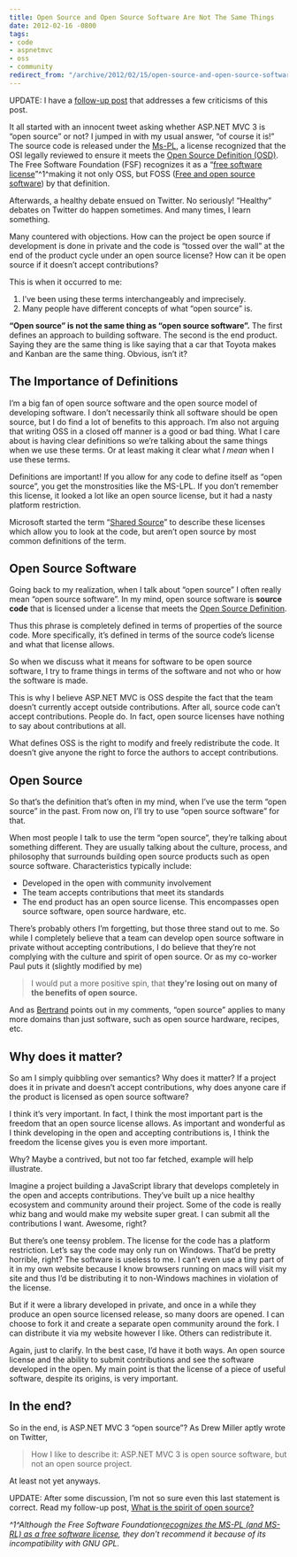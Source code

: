 ```yaml
---
title: Open Source and Open Source Software Are Not The Same Things
date: 2012-02-16 -0800
tags:
- code
- aspnetmvc
- oss
- community
redirect_from: "/archive/2012/02/15/open-source-and-open-source-software-are-not-the-same.aspx/"
---
```


UPDATE: I have a [follow-up
post](https://haacked.com/archive/2012/02/22/spirit-of-open-source.aspx "Spirit of OS")
that addresses a few criticisms of this post.

It all started with an innocent tweet asking whether ASP.NET MVC 3 is
“open source” or not? I jumped in with my usual answer, “of course it
is!” The source code is released under the
[Ms-PL](http://www.opensource.org/licenses/MS-PL "MS-PL"), a license
recognized that the OSI legally reviewed to ensure it meets the [Open
Source Definition
(OSD)](http://www.opensource.org/osd.html "Open Source Definition (annotated)").
The Free Software Foundation (FSF) recognizes it as a “[free software
license](http://en.wikipedia.org/wiki/Free_software_licence "Free Software License")”^1^making
it not only OSS, but FOSS ([Free and open source
software](http://en.wikipedia.org/wiki/Free_and_Open_Source_Software "Free and Open Source Software"))
by that definition.

Afterwards, a healthy debate ensued on Twitter. No seriously! “Healthy”
debates on Twitter do happen sometimes. And many times, I learn
something.

Many countered with objections. How can the project be open source if
development is done in private and the code is “tossed over the wall” at
the end of the product cycle under an open source license? How can it be
open source if it doesn’t accept contributions?

This is when it occurred to me:

1.  I’ve been using these terms interchangeably and imprecisely.
2.  Many people have different concepts of what “open source” is.

**“Open source” is not the same thing as “open source software”.** The
first defines an approach to building software. The second is the end
product. Saying they are the same thing is like saying that a car that
Toyota makes and Kanban are the same thing. Obvious, isn’t it?

The Importance of Definitions
-----------------------------

I’m a big fan of open source software and the open source model of
developing software. I don’t necessarily think all software should be
open source, but I do find a lot of benefits to this approach. I’m also
not arguing that writing OSS in a closed off manner is a good or bad
thing. What I care about is having clear definitions so we’re talking
about the same things when we use these terms. Or at least making it
clear what *I mean* when I use these terms.

Definitions are important! If you allow for any code to define itself as
“open source”, you get the monstrosities like the MS-LPL. If you don’t
remember this license, it looked a lot like an open source license, but
it had a nasty platform restriction.

Microsoft started the term “[Shared
Source](http://en.wikipedia.org/wiki/Shared_source "Shared source")” to
describe these licenses which allow you to look at the code, but aren’t
open source by most common definitions of the term.

Open Source Software
--------------------

Going back to my realization, when I talk about “open source” I often
really mean “open source software”. In my mind, open source software is
**source code** that is licensed under a license that meets the [Open
Source
Definition](http://www.opensource.org/osd.html "Open Source Definition.").

Thus this phrase is completely defined in terms of properties of the
source code. More specifically, it’s defined in terms of the source
code’s license and what that license allows.

So when we discuss what it means for software to be open source
software, I try to frame things in terms of the software and not who or
how the software is made.

This is why I believe ASP.NET MVC is OSS despite the fact that the team
doesn’t currently accept outside contributions. After all, source code
can’t accept contributions. People do. In fact, open source licenses
have nothing to say about contributions at all.

What defines OSS is the right to modify and freely redistribute the
code. It doesn’t give anyone the right to force the authors to accept
contributions.

Open Source
-----------

So that’s the definition that’s often in my mind, when I’ve use the term
“open source” in the past. From now on, I’ll try to use “open source
software” for that.

When most people I talk to use the term “open source”, they’re talking
about something different. They are usually talking about the culture,
process, and philosophy that surrounds building open source products
such as open source software. Characteristics typically include:

-   Developed in the open with community involvement
-   The team accepts contributions that meet its standards
-   The end product has an open source license. This encompasses open
    source software, open source hardware, etc.

There’s probably others I’m forgetting, but those three stand out to me.
So while I completely believe that a team can develop open source
software in private without accepting contributions, I do believe that
they’re not complying with the culture and spirit of open source. Or as
my co-worker Paul puts it (slightly modified by me)

> I would put a more positive spin, that **they're losing out on many of
> the benefits of open source.**

And as [Bertrand](http://weblogs.asp.net/bleroy/ "Bertrand's Blog")
points out in my comments, “open source” applies to many more domains
than just software, such as open source hardware, recipes, etc.

Why does it matter?
-------------------

So am I simply quibbling over semantics? Why does it matter? If a
project does it in private and doesn’t accept contributions, why does
anyone care if the product is licensed as open source software?

I think it’s very important. In fact, I think the most important part is
the freedom that an open source license allows. As important and
wonderful as I think developing in the open and accepting contributions
is, I think the freedom the license gives you is even more important.

Why? Maybe a contrived, but not too far fetched, example will help
illustrate.

Imagine a project building a JavaScript library that develops completely
in the open and accepts contributions. They’ve built up a nice healthy
ecosystem and community around their project. Some of the code is really
whiz bang and would make my website super great. I can submit all the
contributions I want. Awesome, right?

But there’s one teensy problem. The license for the code has a platform
restriction. Let’s say the code may only run on Windows. That’d be
pretty horrible, right? The software is useless to me. I can’t even use
a tiny part of it in my own website because I know browsers running on
macs will visit my site and thus I’d be distributing it to non-Windows
machines in violation of the license.

But if it were a library developed in private, and once in a while they
produce an open source licensed release, so many doors are opened. I can
choose to fork it and create a separate open community around the fork.
I can distribute it via my website however I like. Others can
redistribute it.

Again, just to clarify. In the best case, I’d have it both ways. An open
source license and the ability to submit contributions and see the
software developed in the open. My main point is that the license of a
piece of useful software, despite its origins, is very important.

In the end?
-----------

So in the end, is ASP.NET MVC 3 “open source”? As Drew Miller aptly
wrote on Twitter,

> How I like to describe it: ASP.NET MVC 3 is open source software, but
> not an open source project.

At least not yet anyways.

UPDATE: After some discussion, I’m not so sure even this last statement
is correct. Read my follow-up post, [What is the spirit of open
source?](https://haacked.com/archive/2012/02/22/spirit-of-open-source.aspx "Spirit of OS")

*^1^Although the Free Software Foundation*[*recognizes the MS-PL (and
MS-RL) as a free software
license*](http://www.gnu.org/licenses/license-list.html#ms-pl "FSF comments on MS-PL")*,
they don’t recommend it because of its incompatibility with GNU GPL.*

